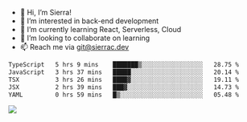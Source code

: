 - 👋 Hi, I’m Sierra!
- 👀 I’m interested in back-end development
- 🌱 I’m currently learning React, Serverless, Cloud
- 💞️ I’m looking to collaborate on learning
- 📫 Reach me via git@sierrac.dev

<!--START_SECTION:waka-->

```txt
TypeScript   5 hrs 9 mins    ███████▒░░░░░░░░░░░░░░░░░   28.75 %
JavaScript   3 hrs 37 mins   █████░░░░░░░░░░░░░░░░░░░░   20.14 %
TSX          3 hrs 26 mins   ████▓░░░░░░░░░░░░░░░░░░░░   19.11 %
JSX          2 hrs 39 mins   ███▓░░░░░░░░░░░░░░░░░░░░░   14.73 %
YAML         0 hrs 59 mins   █▒░░░░░░░░░░░░░░░░░░░░░░░   05.48 %
```

<!--END_SECTION:waka-->


![](https://hit.yhype.me/github/profile?user_id=7351311)
